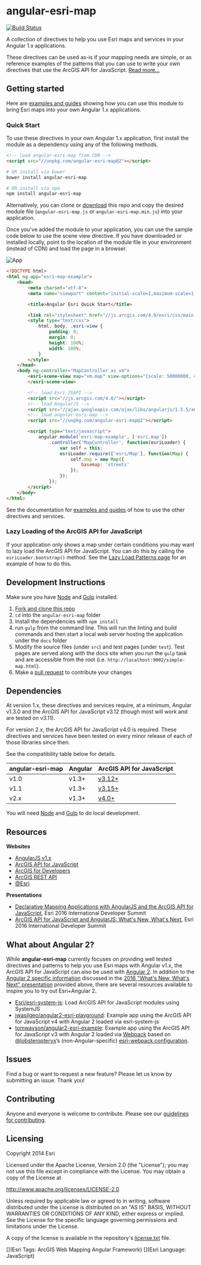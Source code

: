 angular-esri-map
================

[![Build Status](https://travis-ci.org/Esri/angular-esri-map.svg?branch=master)](https://travis-ci.org/Esri/angular-esri-map)

A collection of directives to help you use Esri maps and services in your Angular 1.x applications.

These directives can be used as-is if your mapping needs are simple, or as reference examples of the patterns that you can use to write your own directives that use the ArcGIS API for JavaScript. [Read more...](http://esri.github.io/angular-esri-map/#/about)

## Getting started
Here are [examples and guides](http://esri.github.io/angular-esri-map/) showing how you can use this module to bring Esri maps into your own Angular 1.x applications.

### Quick Start

To use these directives in your own Angular 1.x application, first install the module as a dependency using any of the following methods.
```html
<!-- load angular-esri-map from CDN -->
<script src="//unpkg.com/angular-esri-map@2"></script>
```
```bash
# OR install via bower
bower install angular-esri-map

# OR install via npm
npm install angular-esri-map
```
Alternatively, you can clone or [download](https://github.com/Esri/angular-esri-map/releases) this repo and copy the desired module file (`angular-esri-map.js` or `angular-esri-map.min.js`) into your application.

Once you've added the module to your application, you can use the sample code below to use the scene view directive. If you have downloaded or installed locally, point to the location of the module file in your environment (instead of CDN) and load the page in a browser.

![App](https://raw.github.com/Esri/angular-esri-map/master/angular-esri-map.png)

```html
<!DOCTYPE html>
<html ng-app="esri-map-example">
    <head>
        <meta charset="utf-8">
        <meta name="viewport" content="initial-scale=1,maximum-scale=1,user-scalable=no">

        <title>Angular Esri Quick Start</title>

        <link rel="stylesheet" href="//js.arcgis.com/4.0/esri/css/main.css">
        <style type="text/css">
            html, body, .esri-view {
                padding: 0;
                margin: 0;
                height: 100%;
                width: 100%;
            }
        </style>
    </head>
    <body ng-controller="MapController as vm">
        <esri-scene-view map="vm.map" view-options="{scale: 50000000, center: [-101.17, 21.78]}">
        </esri-scene-view>

        <!-- load Esri JSAPI -->
        <script src="//js.arcgis.com/4.0/"></script>
        <!-- load AngularJS -->
        <script src="//ajax.googleapis.com/ajax/libs/angularjs/1.5.5/angular.js"></script>
        <!-- load angular-esri-map -->
        <script src="//unpkg.com/angular-esri-map@2"></script>

        <script type="text/javascript">
            angular.module('esri-map-example', ['esri.map'])
                .controller('MapController', function(esriLoader) {
                    var self = this;
                    esriLoader.require(['esri/Map'], function(Map) {
                        self.map = new Map({
                            basemap: 'streets'
                        });
                    });
                });
        </script>
    </body>
</html>
```

See the documentation for [examples and guides](http://esri.github.io/angular-esri-map) of how to use the other directives and services.

### Lazy Loading of the ArcGIS API for JavaScript

If your application only shows a map under certain conditions you may want to lazy load the ArcGIS API for JavaScript. You can do this by calling the `esriLoader.bootstrap()` method. See the [Lazy Load Patterns page](http://esri.github.io/angular-esri-map/#/patterns/lazy-load) for an example of how to do this.

## Development Instructions

Make sure you have [Node](http://nodejs.org/) and  [Gulp](https://github.com/gulpjs/gulp/blob/master/docs/getting-started.md#getting-started) installed.

1. [Fork and clone this repo](https://help.github.com/articles/fork-a-repo)
2. `cd` into the `angular-esri-map` folder
3. Install the dependencies with `npm install`
4. run `gulp` from the command line. This will run the linting and build commands and then start a local web server hosting the application under the `docs` folder
5. Modify the source files (under `src`) and test pages (under `test`). Test pages are served along with the docs site when you run the `gulp` task and are accessible from the root (i.e. `http://localhost:9002/simple-map.html`).
6. Make a [pull request](https://help.github.com/articles/creating-a-pull-request) to contribute your changes

## Dependencies

At version 1.x, these directives and services require, at a minimum, Angular v1.3.0 and the ArcGIS API for JavaScript v3.12 (though most will work and are tested on v3.11).

For version 2.x, the ArcGIS API for JavaScript v4.0 is required. These directives and services have been tested on every minor release of each of those libraries since then.

See the compatibility table below for details.

angular-esri-map | Angular | ArcGIS API for JavaScript
--- | --- | ---
v1.0 | v1.3+ | [v3.12+](https://developers.arcgis.com/javascript/3/)
v1.1 | v1.3+ | [v3.15+](https://developers.arcgis.com/javascript/3/)
v2.x | v1.3+ | [v4.0+](https://developers.arcgis.com/javascript/)

You will need [Node](http://nodejs.org/) and [Gulp](https://github.com/gulpjs/gulp/blob/master/docs/getting-started.md#getting-started) to do local development.

## Resources

**Websites**
* [AngularJS v1.x](https://angularjs.org/)
* [ArcGIS API for JavaScript](https://developers.arcgis.com/javascript/)
* [ArcGIS for Developers](http://developers.arcgis.com)
* [ArcGIS REST API](http://resources.arcgis.com/en/help/arcgis-rest-api/)
* [@Esri](http://twitter.com/esri)

**Presentations**
* [Declarative Mapping Applications with AngularJS and the ArcGIS API for JavaScript](http://proceedings.esri.com/library/userconf/devsummit16/papers/dev_int_193.pdf), Esri 2016 International Developer Summit
* [ArcGIS API for JavaScript and AngularJS: What's New, What's Next](http://jwasilgeo.github.io/esri-jsapi-and-angular-whats-next-dev-summit-2016), Esri 2016 International Developer Summit

## What about Angular 2?

While **angular-esri-map** currently focuses on providing well tested directives and patterns to help you use Esri maps with Angular v1.x, the ArcGIS API for JavaScript can also be used with [Angular 2](https://angular.io/). In addition to the [Angular 2 specific information](http://jwasilgeo.github.io/esri-jsapi-and-angular-whats-next-dev-summit-2016/#/34) discussed in the [2016 "What's New, What's Next" presentation](http://jwasilgeo.github.io/esri-jsapi-and-angular-whats-next-dev-summit-2016) provided above, there are several resources available to inspire you to try out Esri+Angular 2.

* [Esri/esri-system-js](https://github.com/Esri/esri-system-js): Load ArcGIS API for JavaScript modules using SystemJS
* [jwasilgeo/angular2-esri-playground](https://github.com/jwasilgeo/angular2-esri-playground): Example app using the ArcGIS API for JavaScript v4 with Angular 2 loaded via esri-system-js
* [tomwayson/angular2-esri-example](https://github.com/tomwayson/angular2-esri-example): Example app using the ArcGIS API for JavaScript v3 with Angular 2 loaded via [Webpack](https://webpack.github.io/) based on [@lobsteropteryx](https://github.com/lobsteropteryx)’s (non-Angular-specific) [esri-webpack configuration](https://github.com/lobsteropteryx/esri-webpack).

## Issues

Find a bug or want to request a new feature? Please let us know by submitting an issue. Thank you!

## Contributing

Anyone and everyone is welcome to contribute. Please see our [guidelines for contributing](https://github.com/Esri/angular-esri-map/blob/master/CONTRIBUTING.md).

## Licensing
Copyright 2014 Esri

Licensed under the Apache License, Version 2.0 (the "License");
you may not use this file except in compliance with the License.
You may obtain a copy of the License at

   http://www.apache.org/licenses/LICENSE-2.0

Unless required by applicable law or agreed to in writing, software
distributed under the License is distributed on an "AS IS" BASIS,
WITHOUT WARRANTIES OR CONDITIONS OF ANY KIND, either express or implied.
See the License for the specific language governing permissions and
limitations under the License.

A copy of the license is available in the repository's [license.txt](https://raw.github.com/Esri/angular-esri-map/master/LICENSE) file.

[](Esri Tags: ArcGIS Web Mapping Angular Framework)
[](Esri Language: JavaScript)
